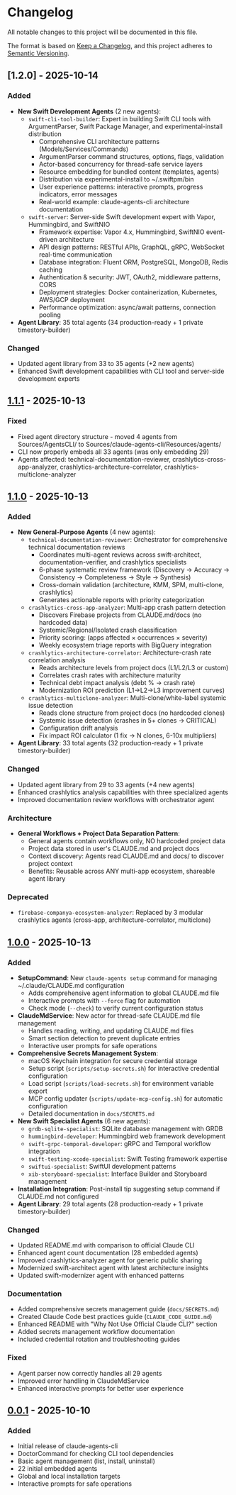 # Changelog

All notable changes to this project will be documented in this file.

The format is based on [Keep a Changelog](https://keepachangelog.com/en/1.0.0/),
and this project adheres to [Semantic Versioning](https://semver.org/spec/v2.0.0.html).

## [1.2.0] - 2025-10-14

### Added
- **New Swift Development Agents** (2 new agents):
  - `swift-cli-tool-builder`: Expert in building Swift CLI tools with ArgumentParser, Swift Package Manager, and experimental-install distribution
    - Comprehensive CLI architecture patterns (Models/Services/Commands)
    - ArgumentParser command structures, options, flags, validation
    - Actor-based concurrency for thread-safe service layers
    - Resource embedding for bundled content (templates, agents)
    - Distribution via experimental-install to ~/.swiftpm/bin
    - User experience patterns: interactive prompts, progress indicators, error messages
    - Real-world example: claude-agents-cli architecture documentation
  - `swift-server`: Server-side Swift development expert with Vapor, Hummingbird, and SwiftNIO
    - Framework expertise: Vapor 4.x, Hummingbird, SwiftNIO event-driven architecture
    - API design patterns: RESTful APIs, GraphQL, gRPC, WebSocket real-time communication
    - Database integration: Fluent ORM, PostgreSQL, MongoDB, Redis caching
    - Authentication & security: JWT, OAuth2, middleware patterns, CORS
    - Deployment strategies: Docker containerization, Kubernetes, AWS/GCP deployment
    - Performance optimization: async/await patterns, connection pooling
- **Agent Library**: 35 total agents (34 production-ready + 1 private timestory-builder)

### Changed
- Updated agent library from 33 to 35 agents (+2 new agents)
- Enhanced Swift development capabilities with CLI tool and server-side development experts

## [1.1.1] - 2025-10-13

### Fixed
- Fixed agent directory structure - moved 4 agents from Sources/AgentsCLI/ to Sources/claude-agents-cli/Resources/agents/
- CLI now properly embeds all 33 agents (was only embedding 29)
- Agents affected: technical-documentation-reviewer, crashlytics-cross-app-analyzer, crashlytics-architecture-correlator, crashlytics-multiclone-analyzer

## [1.1.0] - 2025-10-13

### Added
- **New General-Purpose Agents** (4 new agents):
  - `technical-documentation-reviewer`: Orchestrator for comprehensive technical documentation reviews
    - Coordinates multi-agent reviews across swift-architect, documentation-verifier, and crashlytics specialists
    - 6-phase systematic review framework (Discovery → Accuracy → Consistency → Completeness → Style → Synthesis)
    - Cross-domain validation (architecture, KMM, SPM, multi-clone, crashlytics)
    - Generates actionable reports with priority categorization
  - `crashlytics-cross-app-analyzer`: Multi-app crash pattern detection
    - Discovers Firebase projects from CLAUDE.md/docs (no hardcoded data)
    - Systemic/Regional/Isolated crash classification
    - Priority scoring: (apps affected × occurrences × severity)
    - Weekly ecosystem triage reports with BigQuery integration
  - `crashlytics-architecture-correlator`: Architecture-crash rate correlation analysis
    - Reads architecture levels from project docs (L1/L2/L3 or custom)
    - Correlates crash rates with architecture maturity
    - Technical debt impact analysis (debt % → crash rate)
    - Modernization ROI prediction (L1→L2→L3 improvement curves)
  - `crashlytics-multiclone-analyzer`: Multi-clone/white-label systemic issue detection
    - Reads clone structure from project docs (no hardcoded clones)
    - Systemic issue detection (crashes in 5+ clones → CRITICAL)
    - Configuration drift analysis
    - Fix impact ROI calculator (1 fix → N clones, 6-10x multipliers)
- **Agent Library**: 33 total agents (32 production-ready + 1 private timestory-builder)

### Changed
- Updated agent library from 29 to 33 agents (+4 new agents)
- Enhanced crashlytics analysis capabilities with three specialized agents
- Improved documentation review workflows with orchestrator agent

### Architecture
- **General Workflows + Project Data Separation Pattern**:
  - General agents contain workflows only, NO hardcoded project data
  - Project data stored in user's CLAUDE.md and project docs
  - Context discovery: Agents read CLAUDE.md and docs/ to discover project context
  - Benefits: Reusable across ANY multi-app ecosystem, shareable agent library

### Deprecated
- `firebase-companya-ecosystem-analyzer`: Replaced by 3 modular crashlytics agents (cross-app, architecture-correlator, multiclone)

## [1.0.0] - 2025-10-13

### Added
- **SetupCommand**: New `claude-agents setup` command for managing ~/.claude/CLAUDE.md configuration
  - Adds comprehensive agent information to global CLAUDE.md file
  - Interactive prompts with `--force` flag for automation
  - Check mode (`--check`) to verify current configuration status
- **ClaudeMdService**: New actor for thread-safe CLAUDE.md file management
  - Handles reading, writing, and updating CLAUDE.md files
  - Smart section detection to prevent duplicate entries
  - Interactive user prompts for safe operations
- **Comprehensive Secrets Management System**:
  - macOS Keychain integration for secure credential storage
  - Setup script (`scripts/setup-secrets.sh`) for interactive credential configuration
  - Load script (`scripts/load-secrets.sh`) for environment variable export
  - MCP config updater (`scripts/update-mcp-config.sh`) for automatic configuration
  - Detailed documentation in `docs/SECRETS.md`
- **New Swift Specialist Agents** (6 new agents):
  - `grdb-sqlite-specialist`: SQLite database management with GRDB
  - `hummingbird-developer`: Hummingbird web framework development
  - `swift-grpc-temporal-developer`: gRPC and Temporal workflow integration
  - `swift-testing-xcode-specialist`: Swift Testing framework expertise
  - `swiftui-specialist`: SwiftUI development patterns
  - `xib-storyboard-specialist`: Interface Builder and Storyboard management
- **Installation Integration**: Post-install tip suggesting setup command if CLAUDE.md not configured
- **Agent Library**: 29 total agents (28 production-ready + 1 private timestory-builder)

### Changed
- Updated README.md with comparison to official Claude CLI
- Enhanced agent count documentation (28 embedded agents)
- Improved crashlytics-analyzer agent for generic public sharing
- Modernized swift-architect agent with latest architecture insights
- Updated swift-modernizer agent with enhanced patterns

### Documentation
- Added comprehensive secrets management guide (`docs/SECRETS.md`)
- Created Claude Code best practices guide (`CLAUDE_CODE_GUIDE.md`)
- Enhanced README with "Why Not Use Official Claude CLI?" section
- Added secrets management workflow documentation
- Included credential rotation and troubleshooting guides

### Fixed
- Agent parser now correctly handles all 29 agents
- Improved error handling in ClaudeMdService
- Enhanced interactive prompts for better user experience

## [0.0.1] - 2025-10-10

### Added
- Initial release of claude-agents-cli
- DoctorCommand for checking CLI tool dependencies
- Basic agent management (list, install, uninstall)
- 22 initial embedded agents
- Global and local installation targets
- Interactive prompts for safe operations

[1.1.1]: https://github.com/doozMen/claude-agents-cli/compare/v1.1.0...v1.1.1
[1.1.0]: https://github.com/doozMen/claude-agents-cli/compare/v1.0.0...v1.1.0
[1.0.0]: https://github.com/doozMen/claude-agents-cli/compare/v0.0.1...v1.0.0
[0.0.1]: https://github.com/doozMen/claude-agents-cli/releases/tag/v0.0.1

